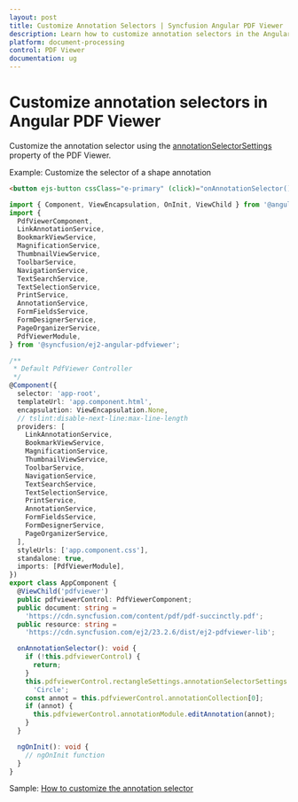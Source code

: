 ```yaml
---
layout: post
title: Customize Annotation Selectors | Syncfusion Angular PDF Viewer
description: Learn how to customize annotation selectors in the Angular PDF Viewer component using annotationSelectorSettings with examples.
platform: document-processing
control: PDF Viewer
documentation: ug
---
```


# Customize annotation selectors in Angular PDF Viewer

Customize the annotation selector using the [annotationSelectorSettings](https://ej2.syncfusion.com/angular/documentation/api/pdfviewer/#annotationselectorsettings) property of the PDF Viewer.

Example: Customize the selector of a shape annotation

```html
<button ejs-button cssClass="e-primary" (click)="onAnnotationSelector()">annotationSelector</button>
```

```ts
import { Component, ViewEncapsulation, OnInit, ViewChild } from '@angular/core';
import {
  PdfViewerComponent,
  LinkAnnotationService,
  BookmarkViewService,
  MagnificationService,
  ThumbnailViewService,
  ToolbarService,
  NavigationService,
  TextSearchService,
  TextSelectionService,
  PrintService,
  AnnotationService,
  FormFieldsService,
  FormDesignerService,
  PageOrganizerService,
  PdfViewerModule,
} from '@syncfusion/ej2-angular-pdfviewer';

/**
 * Default PdfViewer Controller
 */
@Component({
  selector: 'app-root',
  templateUrl: 'app.component.html',
  encapsulation: ViewEncapsulation.None,
  // tslint:disable-next-line:max-line-length
  providers: [
    LinkAnnotationService,
    BookmarkViewService,
    MagnificationService,
    ThumbnailViewService,
    ToolbarService,
    NavigationService,
    TextSearchService,
    TextSelectionService,
    PrintService,
    AnnotationService,
    FormFieldsService,
    FormDesignerService,
    PageOrganizerService,
  ],
  styleUrls: ['app.component.css'],
  standalone: true,
  imports: [PdfViewerModule],
})
export class AppComponent {
  @ViewChild('pdfviewer')
  public pdfviewerControl: PdfViewerComponent;
  public document: string =
    'https://cdn.syncfusion.com/content/pdf/pdf-succinctly.pdf';
  public resource: string =
    'https://cdn.syncfusion.com/ej2/23.2.6/dist/ej2-pdfviewer-lib';

  onAnnotationSelector(): void {
    if (!this.pdfviewerControl) {
      return;
    }
    this.pdfviewerControl.rectangleSettings.annotationSelectorSettings.resizerShape =
      'Circle';
    const annot = this.pdfviewerControl.annotationCollection[0];
    if (annot) {
      this.pdfviewerControl.annotationModule.editAnnotation(annot);
    }
  }

  ngOnInit(): void {
    // ngOnInit function
  }
}
```

Sample: [How to customize the annotation selector](https://stackblitz.com/edit/angular-pfdpfdzq-u7rmrzrp?file=src%2Fapp.component.html,src%2Fapp.component.ts)